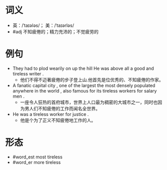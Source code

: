 # 词义
- 英：/ˈtaɪələs/； 美：/ˈtaɪərləs/
- #adj 不知疲倦的；精力充沛的；不觉疲劳的
# 例句
- They had to plod wearily on up the hill He was above all a good and tireless writer .
	- 他们不得不迈著疲倦的步子登上山.他首先是位优秀的、不知疲倦的作家。
- A fanatic capital city , one of the largest the most densely populated anywhere in the world , also famous for its tireless workers for salary men .
	- 一座令人狂热的首府城市，世界上人口最为稠密的大城市之一，同时也因为男人们不知疲倦的工作而闻名全世界。
- He was a tireless worker for justice .
	- 他是个为了正义不知疲倦地工作的人。
# 形态
- #word_est most tireless
- #word_er more tireless
